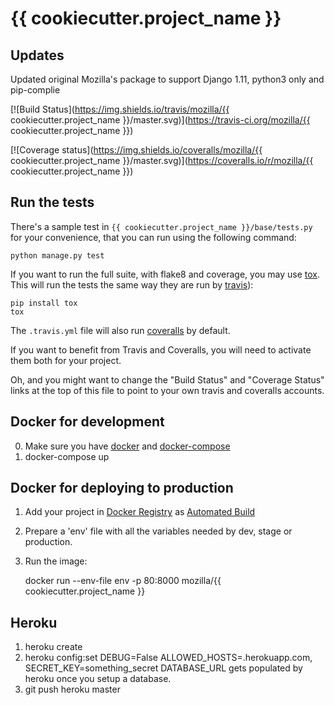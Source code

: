 {{ cookiecutter.project_name }}
==========
Updates
-------
Updated original Mozilla's package to support Django 1.11, python3 only and pip-complie

[![Build Status](https://img.shields.io/travis/mozilla/{{ cookiecutter.project_name }}/master.svg)](https://travis-ci.org/mozilla/{{ cookiecutter.project_name }})

[![Coverage status](https://img.shields.io/coveralls/mozilla/{{ cookiecutter.project_name }}/master.svg)](https://coveralls.io/r/mozilla/{{ cookiecutter.project_name }})

Run the tests
-------------

There's a sample test in `{{ cookiecutter.project_name }}/base/tests.py` for your convenience, that
you can run using the following command:

    python manage.py test

If you want to run the full suite, with flake8 and coverage, you may use
[tox](https://testrun.org/tox/latest/). This will run the tests the same way
they are run by [travis](https://travis-ci.org)):

    pip install tox
    tox

The `.travis.yml` file will also run [coveralls](https://coveralls.io) by
default.

If you want to benefit from Travis and Coveralls, you will need to activate
them both for your project.

Oh, and you might want to change the "Build Status" and "Coverage Status" links
at the top of this file to point to your own travis and coveralls accounts.


Docker for development
----------------------

0. Make sure you have [docker](https://docker.io) and [docker-compose](https://github.com/docker/compose)
1. docker-compose up


Docker for deploying to production
-----------------------------------

1. Add your project in [Docker Registry](https://registry.hub.docker.com/) as [Automated Build](http://docs.docker.com/docker-hub/builds/)
2. Prepare a 'env' file with all the variables needed by dev, stage or production.
3. Run the image:

    docker run --env-file env -p 80:8000 mozilla/{{ cookiecutter.project_name }}

Heroku
------
1. heroku create
2. heroku config:set DEBUG=False ALLOWED_HOSTS=<foobar>.herokuapp.com, SECRET_KEY=something_secret
   DATABASE_URL gets populated by heroku once you setup a database.
3. git push heroku master
